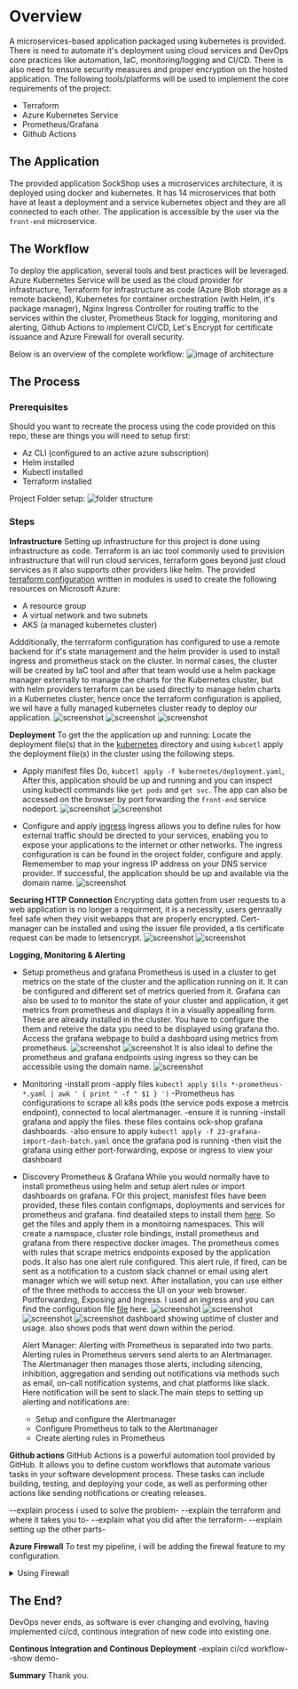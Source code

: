 # Overview
A microservices-based application packaged using kubernetes is provided. There is need to automate it's deployment using cloud services and DevOps core practices like automation, IaC, monitoring/logging and CI/CD. There is also need to ensure security measures and proper encryption on the hosted application. 
The following tools/platforms will be used to implement the core requirements of the project:
- Terraform
- Azure Kubernetes Service
- Prometheus/Grafana
- Github Actions

## The Application
The provided application SockShop uses a microservices architecture, it is deployed using docker and kubernetes. It has 14 microservices that both have at least a deployment and a service kubernetes object and they are all connected to each other. The application is accessible by the user via the `front-end` microservice.

## The Workflow
To deploy the application, several tools and best practices will be leveraged. Azure Kubernetes Service will be used as the cloud provider for infrastructure, Terraform for infrastructure as code (Azure Blob storage as a remote backend), Kubernetes for container orchestration (with Helm, it's package manager), Nginx Ingress Controller for routing traffic to the services within the cluster, Prometheus Stack for logging, monitoring and alerting, Github Actions to implement CI/CD, Let's Encrypt for certificate issuance and Azure Firewall for overall security.

Below is an overview of the complete workflow:
    ![image of architecture]()

## The Process
### Prerequisites
Should you want to recreate the process using the code provided on this repo, these are things you will need to setup first:
- Az CLI (configured to an active azure subscription)
- Helm installed
- Kubectl installed
- Terraform installed

Project Folder setup:
    ![folder structure](.images/project_folder.png)

### Steps
__Infrastructure__
Setting up infrastructure for this project is done using infrastructure as code. Terraform is an iac tool commonly used to provision infrastructure that will run cloud services, terraform goes beyond just cloud services as it also supports other providers like helm. The provided [terraform configuration](./terraform/main.tf) written in modules is used to create the following resources on Microsoft Azure:
- A resource group
- A virtual network and two subnets
- AKS (a managed kubernetes cluster)

Addditionally, the terrraform configuration has configured to use a remote backend for it's state management and the helm provider is used to install ingress and prometheus stack on the cluster. In normal cases, the cluster will be created by IaC tool and after that team would use a helm package manager externally to manage the charts for the Kubernetes cluster, but with helm providers terraform can be used directly to manage helm charts in a Kubernetes cluster, hence once the terraform configuration is applied, we wil have a fully managed kubernetes cluster ready to deploy our application.
    ![screenshot](./images/remote-backend-config.png)
    ![screenshot](./images/remote-backend.png)
    ![screenshot](./images/aks-cluster-ready-portal.png)

__Deployment__
To get the the application up and running:
Locate the deployment file(s) that in the [kubernetes](./kubernetes/) directory and using `kubcetl` apply the deployment file(s) in the cluster using the following steps.

- Apply manifest files
    Do, `kubcetl apply -f kubernetes/deployment.yaml`, 
    After this, application should be up and running and you can inspect using kubectl commands like `get pods` and `get svc`. The app can also be accessed on the browser by port forwarding the `front-end` service nodeport.
        ![screenshot](./images/all-services-up.png)
        ![screenshot](./images/app-using-portforwarding.png)
        

- Configure and apply [ingress](./kubernetes/ingress.yaml)
     Ingress allows you to define rules for how external traffic should be directed to your services, enabling you to expose your applications to the internet or other networks. The ingress configuration is can be found in the oroject folder, configure and apply. Rememember to map your ingress IP address on your DNS service provider. If successful, the application should be up and available via the domain name.
        ![screenshot](./images/app-using-domain-notls.png)

__Securing HTTP Connection__
    Encrypting data gotten from user requests to a web application is no longer a requirment, it is a necessity, users genraally feel safe when they visit webapps that are properly encrypted. 
    Cert-manager can be installed and using the issuer file provided, a tls certificate request can be made to letsencrypt.
        ![screenshot](./images/certificate-issued.png)
        ![screenshot](./images/app-using-domain-yestls.png)

__Logging, Monitoring & Alerting__
- Setup prometheus and grafana
    Prometheus is used in a cluster to get metrics on the state of the cluster and the apllication running on it. It can be configured and different set of metrics queried from it. Grafana can also be used to to monitor the state of your cluster and application, it get metrics from prometheus and displays it in a visually appealling form.
    These are already installed in the cluster. You have to configure the them and reteive the data ypu need to be displayed using grafana tho. Access the grafana webpage to build a dashboard using metrics from prometheus.
        ![screenshot](./images/prom.png)
        ![screenshot](./images/grafana.png)
    It is also ideal to define the prometheus and grafana endpoints using ingress so they can be accessible using the domain name.
        ![screenshot](./images/ingress-describe.png)

- Monitoring
    -install prom
    -apply files `kubectl apply $(ls *-prometheus-*.yaml | awk ' { print " -f " $1 } ')`
    -Prometheus has configurations to scrape all k8s pods (the service pods expose a metrcis endpoint), connected to local alertmanager.
    -ensure it is running
    -install grafana and apply the files. these files contains ock-shop grafana dashboards.
    -also ensure to apply `kubectl apply -f 23-grafana-import-dash-batch.yaml` once the grafana pod is running
    -then visit the grafana using either port-forwarding, expose or ingress to view your dashboard

- Discovery
    Prometheus & Grafana
    While you would normally have to install prometheus using helm and setup alert rules or import dashboards on grafana. FOr this project, manisfest files have been provided, these files contain configmaps, doployments and services for prometheus and grafana. find deatailed steps to install them [here](https://github.com/microservices-demo/microservices-demo/tree/master/deploy/kubernetes/manifests-monitoring). So get the files and apply them in a monitoirng namespaces. This will create a namspace, cluster role bindings, install prometheus and grafana from there respective docker images. The prometheus comes with rules that scrape metrics endpoints exposed by the application pods. It also has one alert rule configured. This alert rule, if fired, can be sent as a notification to a custom slack channel or email using alert manager which we will setup next. After installation, you can use either of the three methods to acccess the UI on your web browser. Portforwarding, Exposing and Ingress. I used an ingress and you can find the configuration file [file]() here.
        ![screenshot](./images/prom.png)
        ![screenshot](./images/prom-alertrule.png)
        ![screenshot](./images/graf1.png)
        ![screenshot](./images/graf2.png)
        dashboard showing uptime of cluster and usage. also shows pods that went down within the period.

    Alert Manager:
    Alerting with Prometheus is separated into two parts. Alerting rules in Prometheus servers send alerts to an Alertmanager. The Alertmanager then manages those alerts, including silencing, inhibition, aggregation and sending out notifications via methods such as email, on-call notification systems, and chat platforms like slack. Here notification will be sent to slack.The main steps to setting up alerting and notifications are:
    - Setup and configure the Alertmanager
    - Configure Prometheus to talk to the Alertmanager
    - Create alerting rules in Prometheus


__Github actions__
GitHub Actions is a powerful automation tool provided by GitHub. It allows you to define custom workflows that automate various tasks in your software development process. These tasks can include building, testing, and deploying your code, as well as performing other actions like sending notifications or creating releases.

--explain process i used to solve the problem-
--explain the terraform and where it takes you to-
--explain what you did after the terraform-
--explain setting up the other parts-

__Azure Firewall__
To test my pipeline, i will be adding the firewal feature to my configuration.
<details>
  <summary>Using Firewall</summary>

  **This is the content inside the dropdown.**  
    Yes, you can use Azure Firewall with your AKS cluster to add an additional layer of security. Here's how you can do it:

    1. Create an Azure Firewall resource in your Azure subscription. You can do this through the Azure portal or by using Azure CLI or Azure PowerShell.

    2. Configure the Azure Firewall to allow outbound traffic from your AKS cluster. This will enable your cluster to communicate with external resources such as APIs, databases, or other services. You can define network rules and application rules to control the traffic flow.

    3. Configure the AKS cluster to use the Azure Firewall as its egress gateway. This can be done by modifying the network configuration of your AKS cluster. You will need to update the network profile and specify the Azure Firewall as the egress gateway.

    4. Update the network security group (NSG) rules for your AKS cluster. You will need to allow inbound traffic from the Azure Firewall to the AKS cluster nodes. This will ensure that the cluster can receive traffic from the Azure Firewall.

    5. Test the connectivity between your AKS cluster and external resources. You can deploy a sample application or use existing services to verify that the traffic is flowing through the Azure Firewall.

    By following these steps, you can integrate Azure Firewall with your AKS cluster and enhance the security of your microservices-based application.
</details>


## The End?
DevOps never ends, as software is ever changing and evolving, having implemented ci/cd, continous integration of new code into existing one.

__Continous Integration and Continous Deployment__
-explain ci/cd workflow-
-show demo-

__Summary__
Thank you.
